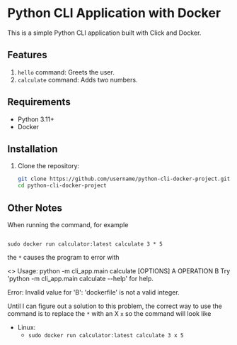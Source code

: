 # Python CLI Application with Docker

This is a simple Python CLI application built with Click and Docker.

## Features

1. `hello` command: Greets the user.
2. `calculate` command: Adds two numbers.

## Requirements

- Python 3.11+
- Docker

## Installation

1. Clone the repository:
   ```bash
   git clone https://github.com/username/python-cli-docker-project.git
   cd python-cli-docker-project

## Other Notes

When running the command, for example

<code>
sudo docker run calculator:latest calculate 3 * 5
</code>

the <code>*</code> causes the program to error with

<>
Usage: python -m cli_app.main calculate [OPTIONS] A OPERATION B
Try 'python -m cli_app.main calculate --help' for help.

Error: Invalid value for 'B': 'dockerfile' is not a valid integer.
</code>

Until I can figure out a solution to this problem, the correct way to use the command is to replace the <code>*</code> with an X <code>x</code> so the command will look like

- Linux:
  - <code>sudo docker run calculator:latest calculate 3 x 5</code>
